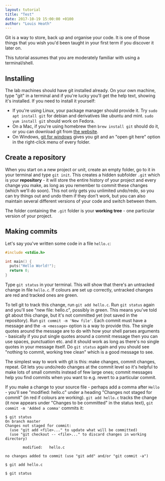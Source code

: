 ```yaml
---
layout: tutorial
title: "Test"
date: 2017-10-19 15:00:00 +0100
author: "Louis Heath"
---
```


Git is a way to store, back up and organise your code. It is one of those things that you wish you'd been taught in your first term if you discover it later on.

This tutorial assumes that you are moderately familiar with using a terminal/shell.

## Installing

The lab machines should have git installed already. On your own machine, type "git" in a terminal and if you're lucky you'll get the help text, showing it's installed. If you need to install it yourself:

  * If you're using Linux, your package manager should provide it. Try `sudo apt install git` for debian and derivatives like ubuntu and mint. `sudo yum install git` should work on Fedora.
  * On a Mac, if you're using homebrew then `brew install git` should do it, or you can download git from [the website](https://git-scm.com/download/mac).
  * On Windows, [git for windows](https://git-for-windows.github.io/) gives you git and an "open git here" option in the right-click menu of every folder.

## Create a repository

When you start on a new project or unit, create an empty folder, go to it in your terminal and type `git init`. This creates a hidden subfolder `.git` which is your **repository** - it will store the entire history of your project and every change you make, as long as you remember to commit these changes (which we'll do soon). This not only gets you unlimited undo/redo, so you can try things out and undo them if they don't work, but you can also maintain several different versions of your code and switch between them.

The folder containing the `.git` folder is your **working tree** - one particular version of your project.

## Making commits

Let's say you've written some code in a file `hello.c`:

```C
#include <stdio.h>

int main() {
  puts("Hello World!");
  return 0;
}
```

Type `git status` in your terminal. This will show that there's an untracked change in file `hello.c`. If colours are set up correctly, untracked changes are red and tracked ones are green.

To tell git to track this change, run `git add hello.c`. Run `git status` again and you'll see "new file: hello.c", possibly in green. This means you've told git about this change, but it's not committed yet (not saved in the repository). Run `git commit -m 'New file'`. Each commit must have a message and the `-m <message>` option is a way to provide this. The single quotes around the message are to do with how your shell parses arguments - basically if you put single quotes around a commit message then you can use spaces, punctuation etc. and it should work as long as there's no single quotes in your message itself. Do `git status` again and you should see "nothing to commit, working tree clean" which is a good message to see.

The simplest way to work with git is this: make changes, commit changes, repeat. Git lets you undo/redo changes at the commit level so it's helpful to make lots of small commits instead of few large ones; commit messages help you find commits when you want to e.g. revert to a particular commit.

If you make a change to your source file - perhaps add a comma after `Hello` - you'll see "modified: hello.c" under a heading "Changes not staged for commit" (in red if colours are working). `git add hello.c` tracks the change (it now appears under "Changes to be committed" in the status text), `git commit -m 'Added a comma'` commits it:

```text
$ git status
On branch master
Changes not staged for commit:
  (use "git add <file>..." to update what will be committed)
  (use "git checkout -- <file>..." to discard changes in working directory)

        modified:   hello.c

no changes added to commit (use "git add" and/or "git commit -a")

$ git add hello.c

$ git status
